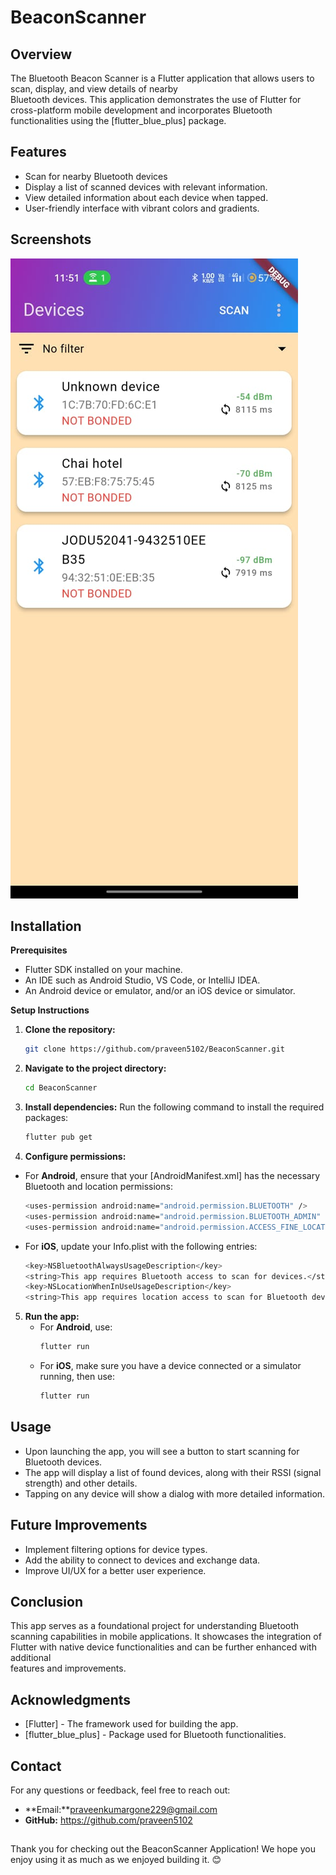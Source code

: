 # BeaconScanner

## Overview

  The Bluetooth Beacon Scanner is a Flutter application that allows users to scan, display, and view details of nearby   
  Bluetooth devices. This application demonstrates the use of Flutter for cross-platform mobile development and incorporates   Bluetooth functionalities using the [flutter_blue_plus] package.


## Features

  - Scan for nearby Bluetooth devices
  - Display a list of scanned devices with relevant information.
  - View detailed information about each device when tapped.
  - User-friendly interface with vibrant colors and gradients.

## Screenshots

  ![Sample Output](https://github.com/Praveen5102/BeaconScanner/blob/main/lib/assets/android%20output.jpeg)


## Installation

**Prerequisites**

  - Flutter SDK installed on your machine.
  - An IDE such as Android Studio, VS Code, or IntelliJ IDEA.
  - An Android device or emulator, and/or an iOS device or simulator.

**Setup Instructions**

1. **Clone the repository:**
   ```bash
   git clone https://github.com/praveen5102/BeaconScanner.git
   ```
2. **Navigate to the project directory:**
   ```bash
   cd BeaconScanner
   ```
3. **Install dependencies:** Run the following command to install the required packages:
   ```bash
   flutter pub get
   ```
4. **Configure permissions:**
  - For **Android**, ensure that your [AndroidManifest.xml] has the necessary Bluetooth and location permissions:
    ```bash
    <uses-permission android:name="android.permission.BLUETOOTH" />
    <uses-permission android:name="android.permission.BLUETOOTH_ADMIN" />
    <uses-permission android:name="android.permission.ACCESS_FINE_LOCATION" />
    ```
  - For **iOS**, update your Info.plist with the following entries:
    ```bash
    <key>NSBluetoothAlwaysUsageDescription</key>
    <string>This app requires Bluetooth access to scan for devices.</string>
    <key>NSLocationWhenInUseUsageDescription</key>
    <string>This app requires location access to scan for Bluetooth devices.</string>
    ```
5. **Run the app:**
   - For **Android**, use:
     ```bash
     flutter run
     ```
   - For **iOS**, make sure you have a device connected or a simulator running, then use:
     ```bash
     flutter run
     ```

## Usage
  - Upon launching the app, you will see a button to start scanning for Bluetooth devices.
  - The app will display a list of found devices, along with their RSSI (signal strength) and other details.
  - Tapping on any device will show a dialog with more detailed information.

## Future Improvements
  - Implement filtering options for device types.
  - Add the ability to connect to devices and exchange data.
  - Improve UI/UX for a better user experience.

## Conclusion

  This app serves as a foundational project for understanding Bluetooth scanning capabilities in mobile applications. It       showcases the integration of Flutter with native device functionalities and can be further enhanced with additional       
  features and improvements.

## Acknowledgments

  - [Flutter] - The framework used for building the app.
  - [flutter_blue_plus] - Package used for Bluetooth functionalities.

## Contact

  For any questions or feedback, feel free to reach out:
  
  - **Email:**praveenkumargone229@gmail.com
  - **GitHub:** https://github.com/praveen5102

## 

  Thank you for checking out the BeaconScanner Application! We hope you enjoy using it as much as we enjoyed building it. 😊




